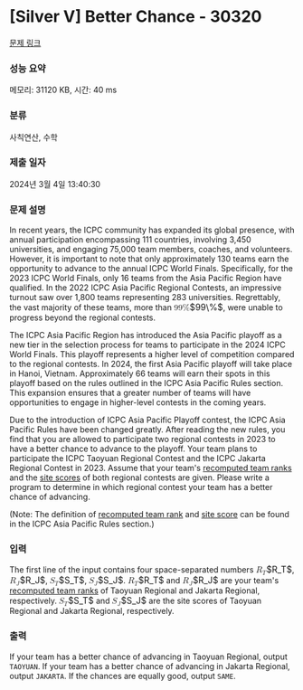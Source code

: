 # [Silver V] Better Chance - 30320 

[문제 링크](https://www.acmicpc.net/problem/30320) 

### 성능 요약

메모리: 31120 KB, 시간: 40 ms

### 분류

사칙연산, 수학

### 제출 일자

2024년 3월 4일 13:40:30

### 문제 설명

<p>In recent years, the ICPC community has expanded its global presence, with annual participation encompassing 111 countries, involving 3,450 universities, and engaging 75,000 team members, coaches, and volunteers. However, it is important to note that only approximately 130 teams earn the opportunity to advance to the annual ICPC World Finals. Specifically, for the 2023 ICPC World Finals, only 16 teams from the Asia Pacific Region have qualified. In the 2022 ICPC Asia Pacific Regional Contests, an impressive turnout saw over 1,800 teams representing 283 universities. Regrettably, the vast majority of these teams, more than <mjx-container class="MathJax" jax="CHTML" style="font-size: 109%; position: relative;"><mjx-math class="MJX-TEX" aria-hidden="true"><mjx-mn class="mjx-n"><mjx-c class="mjx-c39"></mjx-c><mjx-c class="mjx-c39"></mjx-c></mjx-mn><mjx-mi class="mjx-n"><mjx-c class="mjx-c25"></mjx-c></mjx-mi></mjx-math><mjx-assistive-mml unselectable="on" display="inline"><math xmlns="http://www.w3.org/1998/Math/MathML"><mn>99</mn><mi mathvariant="normal">%</mi></math></mjx-assistive-mml><span aria-hidden="true" class="no-mathjax mjx-copytext">$99\%$</span></mjx-container>, were unable to progress beyond the regional contests.</p>

<p>The ICPC Asia Pacific Region has introduced the Asia Pacific playoff as a new tier in the selection process for teams to participate in the 2024 ICPC World Finals. This playoff represents a higher level of competition compared to the regional contests. In 2024, the first Asia Pacific playoff will take place in Hanoi, Vietnam. Approximately 66 teams will earn their spots in this playoff based on the rules outlined in the ICPC Asia Pacific Rules section. This expansion ensures that a greater number of teams will have opportunities to engage in higher-level contests in the coming years.</p>

<p>Due to the introduction of ICPC Asia Pacific Playoff contest, the ICPC Asia Pacific Rules have been changed greatly. After reading the new rules, you find that you are allowed to participate two regional contests in 2023 to have a better chance to advance to the playoff. Your team plans to participate the ICPC Taoyuan Regional Contest and the ICPC Jakarta Regional Contest in 2023. Assume that your team's <u>recomputed team ranks</u> and the <u>site scores</u> of both regional contests are given. Please write a program to determine in which regional contest your team has a better chance of advancing.</p>

<p>(Note: The definition of <u>recomputed team rank</u> and <u>site score</u> can be found in the ICPC Asia Pacific Rules section.)</p>

### 입력 

 <p>The first line of the input contains four space-separated numbers <mjx-container class="MathJax" jax="CHTML" style="font-size: 109%; position: relative;"><mjx-math class="MJX-TEX" aria-hidden="true"><mjx-msub><mjx-mi class="mjx-i"><mjx-c class="mjx-c1D445 TEX-I"></mjx-c></mjx-mi><mjx-script style="vertical-align: -0.15em;"><mjx-mi class="mjx-i" size="s"><mjx-c class="mjx-c1D447 TEX-I"></mjx-c></mjx-mi></mjx-script></mjx-msub></mjx-math><mjx-assistive-mml unselectable="on" display="inline"><math xmlns="http://www.w3.org/1998/Math/MathML"><msub><mi>R</mi><mi>T</mi></msub></math></mjx-assistive-mml><span aria-hidden="true" class="no-mathjax mjx-copytext">$R_T$</span></mjx-container>, <mjx-container class="MathJax" jax="CHTML" style="font-size: 109%; position: relative;"><mjx-math class="MJX-TEX" aria-hidden="true"><mjx-msub><mjx-mi class="mjx-i"><mjx-c class="mjx-c1D445 TEX-I"></mjx-c></mjx-mi><mjx-script style="vertical-align: -0.15em;"><mjx-mi class="mjx-i" size="s"><mjx-c class="mjx-c1D43D TEX-I"></mjx-c></mjx-mi></mjx-script></mjx-msub></mjx-math><mjx-assistive-mml unselectable="on" display="inline"><math xmlns="http://www.w3.org/1998/Math/MathML"><msub><mi>R</mi><mi>J</mi></msub></math></mjx-assistive-mml><span aria-hidden="true" class="no-mathjax mjx-copytext">$R_J$</span></mjx-container>, <mjx-container class="MathJax" jax="CHTML" style="font-size: 109%; position: relative;"><mjx-math class="MJX-TEX" aria-hidden="true"><mjx-msub><mjx-mi class="mjx-i"><mjx-c class="mjx-c1D446 TEX-I"></mjx-c></mjx-mi><mjx-script style="vertical-align: -0.15em; margin-left: -0.032em;"><mjx-mi class="mjx-i" size="s"><mjx-c class="mjx-c1D447 TEX-I"></mjx-c></mjx-mi></mjx-script></mjx-msub></mjx-math><mjx-assistive-mml unselectable="on" display="inline"><math xmlns="http://www.w3.org/1998/Math/MathML"><msub><mi>S</mi><mi>T</mi></msub></math></mjx-assistive-mml><span aria-hidden="true" class="no-mathjax mjx-copytext">$S_T$</span></mjx-container>, <mjx-container class="MathJax" jax="CHTML" style="font-size: 109%; position: relative;"><mjx-math class="MJX-TEX" aria-hidden="true"><mjx-msub><mjx-mi class="mjx-i"><mjx-c class="mjx-c1D446 TEX-I"></mjx-c></mjx-mi><mjx-script style="vertical-align: -0.15em; margin-left: -0.032em;"><mjx-mi class="mjx-i" size="s"><mjx-c class="mjx-c1D43D TEX-I"></mjx-c></mjx-mi></mjx-script></mjx-msub></mjx-math><mjx-assistive-mml unselectable="on" display="inline"><math xmlns="http://www.w3.org/1998/Math/MathML"><msub><mi>S</mi><mi>J</mi></msub></math></mjx-assistive-mml><span aria-hidden="true" class="no-mathjax mjx-copytext">$S_J$</span></mjx-container>. <mjx-container class="MathJax" jax="CHTML" style="font-size: 109%; position: relative;"><mjx-math class="MJX-TEX" aria-hidden="true"><mjx-msub><mjx-mi class="mjx-i"><mjx-c class="mjx-c1D445 TEX-I"></mjx-c></mjx-mi><mjx-script style="vertical-align: -0.15em;"><mjx-mi class="mjx-i" size="s"><mjx-c class="mjx-c1D447 TEX-I"></mjx-c></mjx-mi></mjx-script></mjx-msub></mjx-math><mjx-assistive-mml unselectable="on" display="inline"><math xmlns="http://www.w3.org/1998/Math/MathML"><msub><mi>R</mi><mi>T</mi></msub></math></mjx-assistive-mml><span aria-hidden="true" class="no-mathjax mjx-copytext">$R_T$</span></mjx-container> and <mjx-container class="MathJax" jax="CHTML" style="font-size: 109%; position: relative;"><mjx-math class="MJX-TEX" aria-hidden="true"><mjx-msub><mjx-mi class="mjx-i"><mjx-c class="mjx-c1D445 TEX-I"></mjx-c></mjx-mi><mjx-script style="vertical-align: -0.15em;"><mjx-mi class="mjx-i" size="s"><mjx-c class="mjx-c1D43D TEX-I"></mjx-c></mjx-mi></mjx-script></mjx-msub></mjx-math><mjx-assistive-mml unselectable="on" display="inline"><math xmlns="http://www.w3.org/1998/Math/MathML"><msub><mi>R</mi><mi>J</mi></msub></math></mjx-assistive-mml><span aria-hidden="true" class="no-mathjax mjx-copytext">$R_J$</span></mjx-container> are your team's <u>recomputed team ranks</u> of Taoyuan Regional and Jakarta Regional, respectively. <mjx-container class="MathJax" jax="CHTML" style="font-size: 109%; position: relative;"><mjx-math class="MJX-TEX" aria-hidden="true"><mjx-msub><mjx-mi class="mjx-i"><mjx-c class="mjx-c1D446 TEX-I"></mjx-c></mjx-mi><mjx-script style="vertical-align: -0.15em; margin-left: -0.032em;"><mjx-mi class="mjx-i" size="s"><mjx-c class="mjx-c1D447 TEX-I"></mjx-c></mjx-mi></mjx-script></mjx-msub></mjx-math><mjx-assistive-mml unselectable="on" display="inline"><math xmlns="http://www.w3.org/1998/Math/MathML"><msub><mi>S</mi><mi>T</mi></msub></math></mjx-assistive-mml><span aria-hidden="true" class="no-mathjax mjx-copytext">$S_T$</span></mjx-container> and <mjx-container class="MathJax" jax="CHTML" style="font-size: 109%; position: relative;"><mjx-math class="MJX-TEX" aria-hidden="true"><mjx-msub><mjx-mi class="mjx-i"><mjx-c class="mjx-c1D446 TEX-I"></mjx-c></mjx-mi><mjx-script style="vertical-align: -0.15em; margin-left: -0.032em;"><mjx-mi class="mjx-i" size="s"><mjx-c class="mjx-c1D43D TEX-I"></mjx-c></mjx-mi></mjx-script></mjx-msub></mjx-math><mjx-assistive-mml unselectable="on" display="inline"><math xmlns="http://www.w3.org/1998/Math/MathML"><msub><mi>S</mi><mi>J</mi></msub></math></mjx-assistive-mml><span aria-hidden="true" class="no-mathjax mjx-copytext">$S_J$</span></mjx-container> are the site scores of Taoyuan Regional and Jakarta Regional, respectively.</p>

### 출력 

 <p>If your team has a better chance of advancing in Taoyuan Regional, output <code>TAOYUAN</code>. If your team has a better chance of advancing in Jakarta Regional, output <code>JAKARTA</code>. If the chances are equally good, output <code>SAME</code>.</p>

